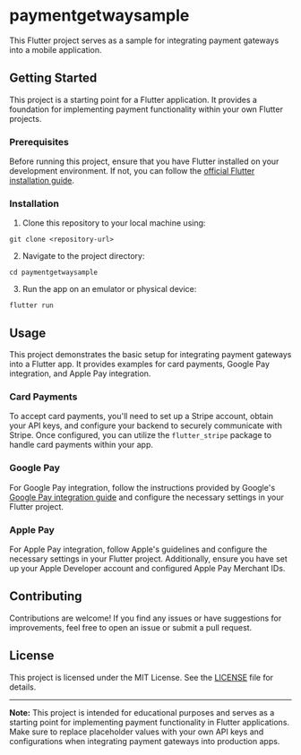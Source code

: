 # paymentgetwaysample

This Flutter project serves as a sample for integrating payment gateways into a mobile application.

## Getting Started

This project is a starting point for a Flutter application. It provides a foundation for implementing payment functionality within your own Flutter projects.

### Prerequisites

Before running this project, ensure that you have Flutter installed on your development environment. If not, you can follow the [official Flutter installation guide](https://flutter.dev/docs/get-started/install).

### Installation

1. Clone this repository to your local machine using:

```
git clone <repository-url>
```

2. Navigate to the project directory:

```
cd paymentgetwaysample
```

3. Run the app on an emulator or physical device:

```
flutter run
```

## Usage

This project demonstrates the basic setup for integrating payment gateways into a Flutter app. It provides examples for card payments, Google Pay integration, and Apple Pay integration.

### Card Payments

To accept card payments, you'll need to set up a Stripe account, obtain your API keys, and configure your backend to securely communicate with Stripe. Once configured, you can utilize the `flutter_stripe` package to handle card payments within your app.

### Google Pay

For Google Pay integration, follow the instructions provided by Google's [Google Pay integration guide](https://developers.google.com/pay/api/android/overview) and configure the necessary settings in your Flutter project.

### Apple Pay

For Apple Pay integration, follow Apple's guidelines and configure the necessary settings in your Flutter project. Additionally, ensure you have set up your Apple Developer account and configured Apple Pay Merchant IDs.

## Contributing

Contributions are welcome! If you find any issues or have suggestions for improvements, feel free to open an issue or submit a pull request.

## License

This project is licensed under the MIT License. See the [LICENSE](LICENSE) file for details.

---

**Note:** This project is intended for educational purposes and serves as a starting point for implementing payment functionality in Flutter applications. Make sure to replace placeholder values with your own API keys and configurations when integrating payment gateways into production apps.
